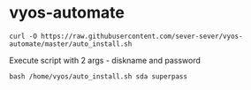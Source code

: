 # vyos-automate

```
curl -O https://raw.githubusercontent.com/sever-sever/vyos-automate/master/auto_install.sh
```
Execute script with 2 args - diskname and password
```
bash /home/vyos/auto_install.sh sda superpass
```
